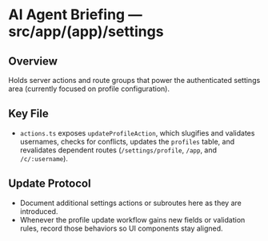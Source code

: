 # AI Agent Briefing — src/app/(app)/settings

## Overview
Holds server actions and route groups that power the authenticated settings area (currently focused on profile configuration).

## Key File
- `actions.ts` exposes `updateProfileAction`, which slugifies and validates usernames, checks for conflicts, updates the `profiles` table, and revalidates dependent routes (`/settings/profile`, `/app`, and `/c/:username`).

## Update Protocol
- Document additional settings actions or subroutes here as they are introduced.
- Whenever the profile update workflow gains new fields or validation rules, record those behaviors so UI components stay aligned.
